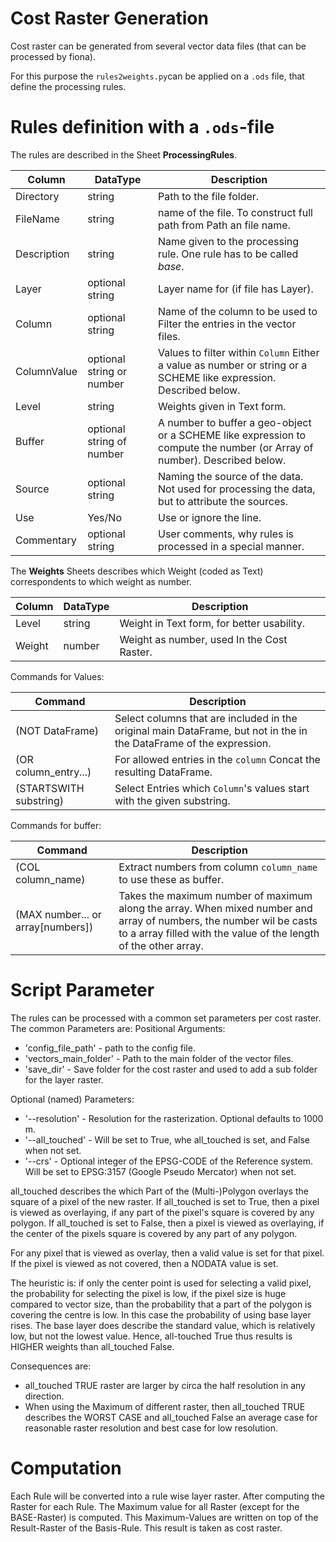 # Cost Raster Generation
Cost raster can be generated from several vector data files (that can be processed by fiona).

For this purpose the `rules2weights.py`can be applied on a `.ods` file, that define the processing rules.

# Rules definition with a `.ods`-file
The rules are described in the Sheet **ProcessingRules**.

| Column      | DataType                   | Description                                                                                                              |
|-------------|----------------------------|--------------------------------------------------------------------------------------------------------------------------|
| Directory   | string                     | Path to the file folder.                                                                                                 |
| FileName    | string                     | name of the file. To construct full path from Path an file name.                                                         |
| Description | string                     | Name given to the processing rule. One rule has to be called *base*.                                                     |
| Layer       | optional string            | Layer name for (if file has Layer).                                                                                      |
| Column      | optional string            | Name of the column to be used to Filter the entries in the vector files.                                                 |
| ColumnValue | optional string or  number | Values to filter within `Column` Either a value as number or string or a SCHEME like expression. Described below.        |
| Level       | string                     | Weights given in Text form.                                                                                              |
| Buffer      | optional string of number  | A number to buffer a geo-object or a SCHEME like expression to compute the number (or Array of number). Described below. |
| Source      | optional string            | Naming the source of the data. Not used for processing the data, but to attribute the sources.                           |
| Use         | Yes/No                     | Use or ignore the line.                                                                                                  |
| Commentary  | optional string            | User comments, why rules is processed in a special manner.                                                               |


The **Weights** Sheets describes which Weight (coded as Text) correspondents to which weight as number.

| Column  | DataType | Description                                |
|---------|----------|--------------------------------------------|
| Level   | string   | Weight in Text form, for better usability. |
| Weight  | number   | Weight as number, used In the Cost Raster. |

Commands for Values:

| Command                | Description                                                                                                         |
|------------------------|---------------------------------------------------------------------------------------------------------------------|
| (NOT DataFrame)        | Select columns that are included in the original main DataFrame, but not in the in the DataFrame of the expression. |
| (OR column_entry...)   | For allowed entries in the `column` Concat the resulting DataFrame.                                                 |
| (STARTSWITH substring) | Select Entries which `Column`'s values start with the given substring.                                              |

Commands for buffer:

| Command                           | Description                                                                                                                                                                             |
|-----------------------------------|-----------------------------------------------------------------------------------------------------------------------------------------------------------------------------------------|
| (COL column_name)                 | Extract numbers from column `column_name` to use these as buffer.                                                                                                                       |
| (MAX number... or array[numbers]) | Takes the maximum number of maximum along the array. When mixed number and array of numbers, the number wil be casts to a array filled with the value of the length of the other array. | 

# Script Parameter
The rules can be processed with a common set parameters per cost raster. The common Parameters are:
Positional Arguments:
* 'config_file_path' - path to the config file.
* 'vectors_main_folder' - Path to the main folder of the vector files.
* 'save_dir'  - Save folder for the cost raster and used to add a sub folder for the layer raster.

Optional (named) Parameters:
* '--resolution' - Resolution for the rasterization. Optional defaults to 1000 m.
* '--all_touched' - Will be set to True, whe all_touched is set, and False when not set.
* '--crs' - Optional integer of the EPSG-CODE of the Reference system. Will be set to EPSG:3157  (Google Pseudo Mercator) when not set.

all_touched describes the which Part of the (Multi-)Polygon overlays the square of a pixel of the new raster.
If all_touched is set to True, then a pixel is viewed as overlaying, if any part of the pixel's square is covered by any polygon.
If all_touched is set to False, then a pixel is viewed as overlaying, if the center of the pixels square is covered by any part of any polygon.

For any pixel that is viewed as overlay, then a valid value is set for that pixel. If the pixel is viewed as not covered,
then a NODATA value is set.

The heuristic is: if only the center point is used for selecting a valid pixel, 
the probability for selecting the pixel is low, if the pixel size is huge compared to vector size, than the probability
that a part of the polygon is covering the centre is low. In this case the probability of using base layer rises.
The base layer does describe the standard value, which is relatively low, but not the lowest value. Hence, all-touched
True thus results is HIGHER weights than all_touched False.

Consequences are:
* all_touched TRUE raster are larger by circa the half resolution in any direction.
* When using the Maximum of different raster, then all_touched TRUE describes the WORST CASE and all_touched False an average case for reasonable raster resolution and best case for low resolution.


# Computation
Each Rule will be converted into a rule wise layer raster. After computing the Raster for each Rule. The Maximum value for all Raster (except for the BASE-Raster) is computed.
This Maximum-Values are written on top of the Result-Raster of the Basis-Rule. This result is taken as cost raster.

